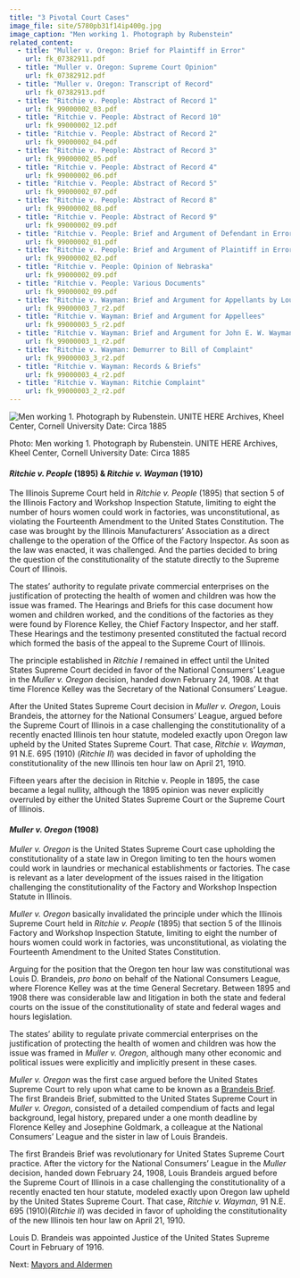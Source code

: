 ```yaml
---
title: "3 Pivotal Court Cases"
image_file: site/5780pb31f14ip400g.jpg
image_caption: "Men working 1. Photograph by Rubenstein"
related_content:
  - title: "Muller v. Oregon: Brief for Plaintiff in Error"
    url: fk_07382911.pdf
  - title: "Muller v. Oregon: Supreme Court Opinion"
    url: fk_07382912.pdf
  - title: "Muller v. Oregon: Transcript of Record"
    url: fk_07382913.pdf
  - title: "Ritchie v. People: Abstract of Record 1"
    url: fk_99000002_03.pdf
  - title: "Ritchie v. People: Abstract of Record 10"
    url: fk_99000002_12.pdf
  - title: "Ritchie v. People: Abstract of Record 2"
    url: fk_99000002_04.pdf
  - title: "Ritchie v. People: Abstract of Record 3"
    url: fk_99000002_05.pdf
  - title: "Ritchie v. People: Abstract of Record 4"
    url: fk_99000002_06.pdf
  - title: "Ritchie v. People: Abstract of Record 5"
    url: fk_99000002_07.pdf
  - title: "Ritchie v. People: Abstract of Record 8"
    url: fk_99000002_08.pdf
  - title: "Ritchie v. People: Abstract of Record 9"
    url: fk_99000002_09.pdf
  - title: "Ritchie v. People: Brief and Argument of Defendant in Error"
    url: fk_99000002_01.pdf
  - title: "Ritchie v. People: Brief and Argument of Plaintiff in Error"
    url: fk_99000002_02.pdf
  - title: "Ritchie v. People: Opinion of Nebraska"
    url: fk_99000002_09.pdf
  - title: "Ritchie v. People: Various Documents"
    url: fk_99000002_09.pdf
  - title: "Ritchie v. Wayman: Brief and Argument for Appellants by Louis Brandeis"
    url: fk_99000003_7_r2.pdf
  - title: "Ritchie v. Wayman: Brief and Argument for Appellees"
    url: fk_99000003_5_r2.pdf
  - title: "Ritchie v. Wayman: Brief and Argument for John E. W. Wayman"
    url: fk_99000003_1_r2.pdf
  - title: "Ritchie v. Wayman: Demurrer to Bill of Complaint"
    url: fk_99000003_3_r2.pdf
  - title: "Ritchie v. Wayman: Records & Briefs"
    url: fk_99000003_4_r2.pdf
  - title: "Ritchie v. Wayman: Ritchie Complaint"
    url: fk_99000003_2_r2.pdf
---
```


<img alt="Men working 1. Photograph by Rubenstein. UNITE HERE Archives, Kheel Center, Cornell University Date: Circa 1885" src="/img/5780pb31f14ip400g.jpg" style="margin:auto;display:block;" />
<p class="has-text-centered is-italic is-size-7">Photo: Men working 1. Photograph by Rubenstein. UNITE HERE Archives, Kheel Center, Cornell University Date: Circa 1885</p>

#### *Ritchie v. People* (1895) & *Ritchie v. Wayman* (1910)
The Illinois Supreme Court held in *Ritchie v. People* (1895) that section 5 of the Illinois Factory and Workshop Inspection Statute, limiting to eight the number of hours women could work in factories, was unconstitutional, as violating the Fourteenth Amendment to the United States Constitution. The case was brought by the Illinois Manufacturers’ Association as a direct challenge to the operation of the Office of the Factory Inspector. As soon as the law was enacted, it was challenged. And the parties decided to bring the question of the constitutionality of the statute directly to the Supreme Court of Illinois.

The states’ authority to regulate private commercial enterprises on the justification of protecting the health of women and children was how the issue was framed. The Hearings and Briefs for this case document how women and children worked, and the conditions of the factories as they were found by Florence Kelley, the Chief Factory Inspector, and her staff. These Hearings and the testimony presented constituted the factual record which formed the basis of the appeal to the Supreme Court of Illinois.

The principle established in *Ritchie I* remained in effect until the United States Supreme Court decided in favor of the National Consumers’ League in the *Muller v. Oregon* decision, handed down February 24, 1908. At that time Florence Kelley was the Secretary of the National Consumers’ League.

After the United States Supreme Court decision in *Muller v. Oregon*, Louis Brandeis, the attorney for the National Consumers’ League, argued before the Supreme Court of Illinois in a case challenging the constitutionality of a recently enacted Illinois ten hour statute, modeled exactly upon Oregon law upheld by the United States Supreme Court. That case, *Ritchie v. Wayman*, 91 N.E. 695 (1910) (*Ritchie II*) was decided in favor of upholding the constitutionality of the new Illinois ten hour law on April 21, 1910.

Fifteen years after the decision in Ritchie v. People in 1895, the case became a legal nullity, although the 1895 opinion was never explicitly overruled by either the United States Supreme Court or the Supreme Court of Illinois.


#### *Muller v. Oregon* (1908)
*Muller v. Oregon* is the United States Supreme Court case upholding the constitutionality of a state law in Oregon limiting to ten the hours women could work in laundries or mechanical establishments or factories. The case is relevant as a later development of the issues raised in the litigation challenging the constitutionality of the Factory and Workshop Inspection Statute in Illinois.

*Muller v. Oregon* basically invalidated the principle under which the Illinois Supreme Court held in *Ritchie v. People* (1895) that section 5 of the Illinois Factory and Workshop Inspection Statute, limiting to eight the number of hours women could work in factories, was unconstitutional, as violating the Fourteenth Amendment to the United States Constitution.

Arguing for the position that the Oregon ten hour law was constitutional was Louis D. Brandeis, *pro bono* on behalf of the National Consumers League, where Florence Kelley was at the time General Secretary. Between 1895 and 1908 there was considerable law and litigation in both the state and federal courts on the issue of the constitutionality of state and federal wages and hours legislation.

The states’ ability to regulate private commercial enterprises on the justification of protecting the health of women and children was how the issue was framed in *Muller v. Oregon*, although many other economic and political issues were explicitly and implicitly present in these cases.

*Muller v. Oregon* was the first case argued before the United States Supreme Court to rely upon what came to be known as a [Brandeis Brief](/legal/court/#). The first Brandeis Brief, submitted to the United States Supreme Court in *Muller v. Oregon*, consisted of a detailed compendium of facts and legal background, legal history, prepared under a one month deadline by Florence Kelley and Josephine Goldmark, a colleague at the National Consumers’ League and the sister in law of Louis Brandeis.

The first Brandeis Brief was revolutionary for United States Supreme Court practice. After the victory for the National Consumers’ League in the *Muller* decision, handed down February 24, 1908, Louis Brandeis argued before the Supreme Court of Illinois in a case challenging the constitutionality of a recently enacted ten hour statute, modeled exactly upon Oregon law upheld by the United States Supreme Court. That case, *Ritchie v. Wayman*, 91 N.E. 695 (1910)(*Ritchie II*) was decided in favor of upholding the constitutionality of the new Illinois ten hour law on April 21, 1910.

Louis D. Brandeis was appointed Justice of the United States Supreme Court in February of 1916.

Next:  [Mayors and Aldermen](/legal/mayors/)
